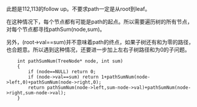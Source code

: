 此题是112,113的follow up。不要求path一定是从root到leaf。

在这种情况下，每个节点都有可能是path的起点。所以需要遍历树的所有节点，对每个节点都寻找pathSum(node,sum)。

另外，(root->val==sum)并不意味着path的终点，如果子树还有和为零的路径，也合题意。所以遇到这种情况，还要进一步加上左右子树路径和为0的子问题。
```
    int pathSumNum(TreeNode* node, int sum)
    {
        if (node==NULL) return 0;
        if (node->val==sum) return 1+pathSumNum(node->left,0)+pathSumNum(node->right,0);
        return pathSumNum(node->left,sum-node->val)+pathSumNum(node->right,sum-node->val);
    }
```
